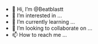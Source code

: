 - 👋 Hi, I’m @Beatblastt
- 👀 I’m interested in ...
- 🌱 I’m currently learning ...
- 💞️ I’m looking to collaborate on ...
- 📫 How to reach me ...

<!---
Beatblastt/Beatblastt is a ✨ special ✨ repository because its `README.md` (this file) appears on your GitHub profile.
You can click the Preview link to take a look at your changes.
--->
